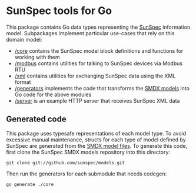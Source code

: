 # SunSpec tools for Go

This package contains Go data types representing the [SunSpec][] information model.
Subpackages implement particular use-cases that rely on this domain model:

 * [/core](./core) contains the SunSpec model block definitions and functions for working with them
 * [/modbus](#) contains utilities for talking to SunSpec devices via Modbus RTU
 * [/xml](./xml) contains utilities for exchanging SunSpec data using the XML format
 * [/generators](./generators) implements the code that transforms the [SMDX models][SMDX] into Go code for the above modules
 * [/server](#) is an example HTTP server that receives SunSpec XML data

[SunSpec]: http://sunspec.org/
[SMDX]: https://github.com/sunspec/models

## Generated code

This package uses typesafe representations of each model type.
To avoid excessive manual maintenance, structs for each type of model defined by SunSpec are generated from the [SMDX model files][SMDX].
To generate this code, first clone the SunSpec SMDX models repository into this directory:

    git clone git://github.com/sunspec/models.git

Then run the generators for each submodule that needs codegen:

    go generate ./core
